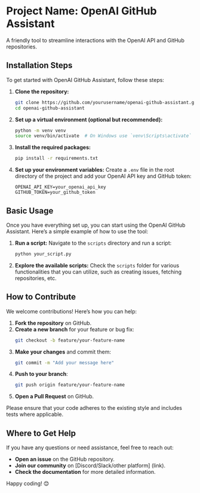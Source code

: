 # Project Name: OpenAI GitHub Assistant

A friendly tool to streamline interactions with the OpenAI API and GitHub repositories.

## Installation Steps

To get started with OpenAI GitHub Assistant, follow these steps:

1. **Clone the repository:**
   ```bash
   git clone https://github.com/yourusername/openai-github-assistant.git
   cd openai-github-assistant
   ```

2. **Set up a virtual environment (optional but recommended):**
   ```bash
   python -m venv venv
   source venv/bin/activate  # On Windows use `venv\Scripts\activate`
   ```

3. **Install the required packages:**
   ```bash
   pip install -r requirements.txt
   ```

4. **Set up your environment variables:**
   Create a `.env` file in the root directory of the project and add your OpenAI API key and GitHub token:
   ```
   OPENAI_API_KEY=your_openai_api_key
   GITHUB_TOKEN=your_github_token
   ```

## Basic Usage

Once you have everything set up, you can start using the OpenAI GitHub Assistant. Here’s a simple example of how to use the tool:

1. **Run a script:**
   Navigate to the `scripts` directory and run a script:
   ```bash
   python your_script.py
   ```

2. **Explore the available scripts:**
   Check the `scripts` folder for various functionalities that you can utilize, such as creating issues, fetching repositories, etc.

## How to Contribute

We welcome contributions! Here’s how you can help:

1. **Fork the repository** on GitHub.
2. **Create a new branch** for your feature or bug fix:
   ```bash
   git checkout -b feature/your-feature-name
   ```
3. **Make your changes** and commit them:
   ```bash
   git commit -m "Add your message here"
   ```
4. **Push to your branch**:
   ```bash
   git push origin feature/your-feature-name
   ```
5. **Open a Pull Request** on GitHub.

Please ensure that your code adheres to the existing style and includes tests where applicable.

## Where to Get Help

If you have any questions or need assistance, feel free to reach out:

- **Open an issue** on the GitHub repository.
- **Join our community** on [Discord/Slack/other platform] (link).
- **Check the documentation** for more detailed information.

Happy coding! 😊